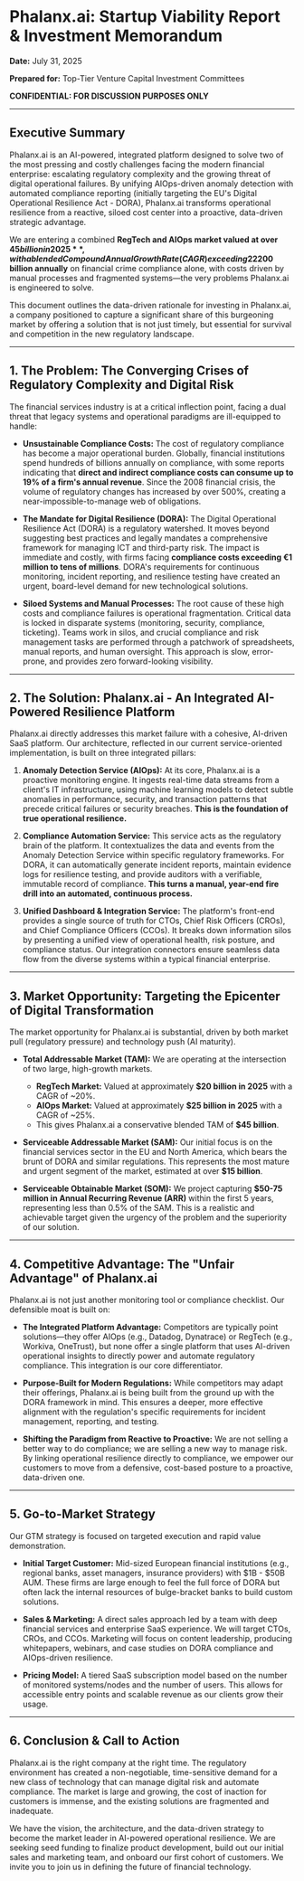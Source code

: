 # Phalanx.ai: Startup Viability Report & Investment Memorandum

**Date:** July 31, 2025

**Prepared for:** Top-Tier Venture Capital Investment Committees

**CONFIDENTIAL: FOR DISCUSSION PURPOSES ONLY**

---

## Executive Summary

Phalanx.ai is an AI-powered, integrated platform designed to solve two of the most pressing and costly challenges facing the modern financial enterprise: escalating regulatory complexity and the growing threat of digital operational failures. By unifying AIOps-driven anomaly detection with automated compliance reporting (initially targeting the EU's Digital Operational Resilience Act - DORA), Phalanx.ai transforms operational resilience from a reactive, siloed cost center into a proactive, data-driven strategic advantage.

We are entering a combined **RegTech and AIOps market valued at over $45 billion in 2025**, with a blended Compound Annual Growth Rate (CAGR) exceeding 22%. Financial institutions are currently spending over **$200 billion annually** on financial crime compliance alone, with costs driven by manual processes and fragmented systems—the very problems Phalanx.ai is engineered to solve.

This document outlines the data-driven rationale for investing in Phalanx.ai, a company positioned to capture a significant share of this burgeoning market by offering a solution that is not just timely, but essential for survival and competition in the new regulatory landscape.

---

## 1. The Problem: The Converging Crises of Regulatory Complexity and Digital Risk

The financial services industry is at a critical inflection point, facing a dual threat that legacy systems and operational paradigms are ill-equipped to handle:

*   **Unsustainable Compliance Costs:** The cost of regulatory compliance has become a major operational burden. Globally, financial institutions spend hundreds of billions annually on compliance, with some reports indicating that **direct and indirect compliance costs can consume up to 19% of a firm's annual revenue**. Since the 2008 financial crisis, the volume of regulatory changes has increased by over 500%, creating a near-impossible-to-manage web of obligations.

*   **The Mandate for Digital Resilience (DORA):** The Digital Operational Resilience Act (DORA) is a regulatory watershed. It moves beyond suggesting best practices and legally mandates a comprehensive framework for managing ICT and third-party risk. The impact is immediate and costly, with firms facing **compliance costs exceeding €1 million to tens of millions**. DORA's requirements for continuous monitoring, incident reporting, and resilience testing have created an urgent, board-level demand for new technological solutions.

*   **Siloed Systems and Manual Processes:** The root cause of these high costs and compliance failures is operational fragmentation. Critical data is locked in disparate systems (monitoring, security, compliance, ticketing). Teams work in silos, and crucial compliance and risk management tasks are performed through a patchwork of spreadsheets, manual reports, and human oversight. This approach is slow, error-prone, and provides zero forward-looking visibility.

---

## 2. The Solution: Phalanx.ai - An Integrated AI-Powered Resilience Platform

Phalanx.ai directly addresses this market failure with a cohesive, AI-driven SaaS platform. Our architecture, reflected in our current service-oriented implementation, is built on three integrated pillars:

1.  **Anomaly Detection Service (AIOps):** At its core, Phalanx.ai is a proactive monitoring engine. It ingests real-time data streams from a client's IT infrastructure, using machine learning models to detect subtle anomalies in performance, security, and transaction patterns that precede critical failures or security breaches. **This is the foundation of true operational resilience.**

2.  **Compliance Automation Service:** This service acts as the regulatory brain of the platform. It contextualizes the data and events from the Anomaly Detection Service within specific regulatory frameworks. For DORA, it can automatically generate incident reports, maintain evidence logs for resilience testing, and provide auditors with a verifiable, immutable record of compliance. **This turns a manual, year-end fire drill into an automated, continuous process.**

3.  **Unified Dashboard & Integration Service:** The platform's front-end provides a single source of truth for CTOs, Chief Risk Officers (CROs), and Chief Compliance Officers (CCOs). It breaks down information silos by presenting a unified view of operational health, risk posture, and compliance status. Our integration connectors ensure seamless data flow from the diverse systems within a typical financial enterprise.

---

## 3. Market Opportunity: Targeting the Epicenter of Digital Transformation

The market opportunity for Phalanx.ai is substantial, driven by both market pull (regulatory pressure) and technology push (AI maturity).

*   **Total Addressable Market (TAM):** We are operating at the intersection of two large, high-growth markets.
    *   **RegTech Market:** Valued at approximately **$20 billion in 2025** with a CAGR of ~20%.
    *   **AIOps Market:** Valued at approximately **$25 billion in 2025** with a CAGR of ~25%.
    *   This gives Phalanx.ai a conservative blended TAM of **$45 billion**.

*   **Serviceable Addressable Market (SAM):** Our initial focus is on the financial services sector in the EU and North America, which bears the brunt of DORA and similar regulations. This represents the most mature and urgent segment of the market, estimated at over **$15 billion**.

*   **Serviceable Obtainable Market (SOM):** We project capturing **$50-75 million in Annual Recurring Revenue (ARR)** within the first 5 years, representing less than 0.5% of the SAM. This is a realistic and achievable target given the urgency of the problem and the superiority of our solution.

---

## 4. Competitive Advantage: The "Unfair Advantage" of Phalanx.ai

Phalanx.ai is not just another monitoring tool or compliance checklist. Our defensible moat is built on:

*   **The Integrated Platform Advantage:** Competitors are typically point solutions—they offer AIOps (e.g., Datadog, Dynatrace) or RegTech (e.g., Workiva, OneTrust), but none offer a single platform that uses AI-driven operational insights to directly power and automate regulatory compliance. This integration is our core differentiator.

*   **Purpose-Built for Modern Regulations:** While competitors may adapt their offerings, Phalanx.ai is being built from the ground up with the DORA framework in mind. This ensures a deeper, more effective alignment with the regulation's specific requirements for incident management, reporting, and testing.

*   **Shifting the Paradigm from Reactive to Proactive:** We are not selling a better way to do compliance; we are selling a new way to manage risk. By linking operational resilience directly to compliance, we empower our customers to move from a defensive, cost-based posture to a proactive, data-driven one.

---

## 5. Go-to-Market Strategy

Our GTM strategy is focused on targeted execution and rapid value demonstration.

*   **Initial Target Customer:** Mid-sized European financial institutions (e.g., regional banks, asset managers, insurance providers) with $1B - $50B AUM. These firms are large enough to feel the full force of DORA but often lack the internal resources of bulge-bracket banks to build custom solutions.

*   **Sales & Marketing:** A direct sales approach led by a team with deep financial services and enterprise SaaS experience. We will target CTOs, CROs, and CCOs. Marketing will focus on content leadership, producing whitepapers, webinars, and case studies on DORA compliance and AIOps-driven resilience.

*   **Pricing Model:** A tiered SaaS subscription model based on the number of monitored systems/nodes and the number of users. This allows for accessible entry points and scalable revenue as our clients grow their usage.

---

## 6. Conclusion & Call to Action

Phalanx.ai is the right company at the right time. The regulatory environment has created a non-negotiable, time-sensitive demand for a new class of technology that can manage digital risk and automate compliance. The market is large and growing, the cost of inaction for customers is immense, and the existing solutions are fragmented and inadequate.

We have the vision, the architecture, and the data-driven strategy to become the market leader in AI-powered operational resilience. We are seeking seed funding to finalize product development, build out our initial sales and marketing team, and onboard our first cohort of customers. We invite you to join us in defining the future of financial technology.
